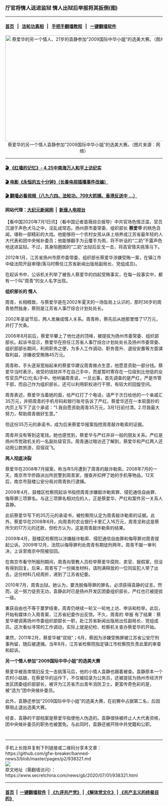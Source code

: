 ### 厅官将情人送进监狱 情人出狱后举报将其扳倒(图)
------------------------

#### [首页](https://github.com/gfw-breaker/banned-news3/blob/master/README.md) &nbsp;&nbsp;|&nbsp;&nbsp; [法轮功真相](https://github.com/begood0513/basic/blob/master/README.md)  &nbsp;&nbsp;|&nbsp;&nbsp; [手把手翻墙教程](https://github.com/gfw-breaker/guides/wiki)  &nbsp;&nbsp;|&nbsp;&nbsp; [一键翻墙软件](https://github.com/gfw-breaker/nogfw/blob/master/README.md)  



<div class="article_right" style="fone-color:#000">
 <p style="text-align:center">
  <img alt="蔡爱华的另一个情人、21岁的袁静参加“2009国际中华小姐”的选美大赛。（图片来源：网络）" src="https://img3.secretchina.com/pic/2020/7-1/p2723261a73425248-ss.jpg" style="height:338px; width:600px"/>
  <br>
   蔡爱华的另一个情人袁静参加“2009国际中华小姐”的选美大赛。（图片来源：网络）
   <span id="hideid" name="hideid" style="color:red;display:none;">
    <span href="https://www.secretchina.com">
    </span>
   </span>
  </br>
 </p>
 <div id="txt-mid1-t21-2017">
  

---

#### [ 🎬  《红墙的记忆》- 4.25中南海万人和平上访纪实](http://141.164.39.94:10000/videos/legend/425.html)

#### [ 🎬  电影《永恒的五十分钟》（长春电视插播事件改编） ](http://141.164.39.94:10000/videos/news/ComingForYou-2.html)

#### [ 🎬  翻墙必看视频（八九六四、法轮功、709大抓捕、香港反送中 ...）](https://github.com/gfw-breaker/links/blob/master/banned.md)

#### 网站代理：[大纪元新闻网](http://167.172.10.89:10080/gb/) &nbsp;|&nbsp; [新唐人电视台](http://167.172.10.89:8808/gb/)


  </div>
 </div>
 <p>
  【看中国2020年7月1日讯】（看中国记者苗薇综合报导）中共官场色情泛滥，官员沉溺于声色犬马之中，淫乱成常态。扬州原市委常委、组织部长
  <strong>
   <span href="https://www.secretchina.com/news/gb/tag/蔡爱华" target="_blank">
    蔡爱华
   </span>
  </strong>
  的桃色丑闻，堪称一部精彩的大戏。他能够将一个农村女孩从床上培养成江苏省最年轻的人大代表和团中央候补委员；他能够翻手为云覆手为雨，将不听话的“二奶”不露声色地送进监狱。不过，其身陷圈圄的“二奶”出狱后反戈一击，将高官情夫挑落马下。
  <span id="hideid" name="hideid" style="color:red;display:none;">
   <span href="https://www.secretchina.com">
   </span>
  </span>
 </p>
 <p>
  2012年1月，江苏省扬州市原市委常委、组织部长蔡爱华涉嫌受贿一案，在镇江市中级法院开庭审理(落马时蔡任江苏省新闻出版局副局长、党组成员)。
 </p>
 <p>
  在起诉书中，公诉机关列举了被告人蔡爱华的四起受贿事实，在每一段事实中，都有一个叫“周青”的女人名字出现。
 </p>
 <p>
  <strong>
   组织部长的
   <span href="https://www.secretchina.com/news/gb/tag/情人" target="_blank">
    情人
   </span>
  </strong>
 </p>
 <p>
  周青，长相精致，与蔡爱华是在2002年夏天的一场饭局上认识的，那时36岁的周青依然独身，蔡则是江苏省人事厅综合计划处处长。
 </p>
 <p>
  2002年圣诞节后，两人发展成情人关系。周青称，蔡先后从她那里借了17万元，并打了欠条。
 </p>
 <center>
  <div style="max-width: 632px;height:180px; display: none; text-align: center; margin: 0 auto; overflow: hidden;overflow-x: hidden;">
   <div id="taboola-midarticle-thumbnails" style="max-width: 632px;height:180px;overflow: hidden;overflow-x: hidden;">
   </div>
  </div>
  <div>
   <center>
    <div id="div-gpt-ad-1589559869784-0">
    </div>
   </center>
  </div>
 </center>
 <p>
  2006年8月前后，蔡爱华攀上了他仕途的顶峰，被提拔为扬州市委常委、组织部部长。起诉书显示，蔡爱华在担任江苏省人事厅综合计划处处长及扬州市委常委、组织部部长期间，利用职务之便，为多人工作调动、职务晋升、退役安置等方面谋取利益，涉嫌收受贿赂45万元。
 </p>
 <center>
  <div style="max-width: 632px;height:180px; display: none; text-align: center; margin: 0 auto; overflow: hidden;overflow-x: hidden;">
   <div id="taboola-midarticle-thumbnails" style="max-width: 632px;height:180px;overflow: hidden;overflow-x: hidden;">
   </div>
  </div>
  <div>
   <center>
    <div id="div-gpt-ad-1589559869784-0">
    </div>
   </center>
  </div>
 </center>
 <p>
  周青称，手头逐渐宽裕起来的蔡爱华建议周青做点生意，他愿意资助一部分钱。蔡爱华当时表示，收受的钱财并不在自己手中，而是暂时寄存在一位级别比他低的女性官员严红(化名)手中。他哄骗周青说，一旦出事，首先调查的是严红，严是市管干部，而自己作为组织部长，还可以利用职权进行干预，有较大的回旋空间。
 </p>
 <center>
  <div style="max-width: 632px;height:180px; display: none; text-align: center; margin: 0 auto; overflow: hidden;overflow-x: hidden;">
   <div id="taboola-midarticle-thumbnails" style="max-width: 632px;height:180px;overflow: hidden;overflow-x: hidden;">
   </div>
  </div>
  <div>
   <center>
    <div id="div-gpt-ad-1589559869784-0">
    </div>
   </center>
  </div>
 </center>
 <p>
  周青表述，蔡爱华当着她的面，给严红打了个电话，请严于次日给他的一个亲戚汇35万元，并把周青的手机号码和银行账号告诉了严红。蔡爱华还在一本软面抄的内页上写下了这个承诺：“1.我自愿资助周青35万元，3月1日前付清。2.尽我最大努力，帮助周青做好生意。”
 </p>
 <center>
  <div style="max-width: 632px;height:180px; display: none; text-align: center; margin: 0 auto; overflow: hidden;overflow-x: hidden;">
   <div id="taboola-midarticle-thumbnails" style="max-width: 632px;height:180px;overflow: hidden;overflow-x: hidden;">
   </div>
  </div>
  <div>
   <center>
    <div id="div-gpt-ad-1589559869784-0">
    </div>
   </center>
  </div>
 </center>
 <p>
  但这份35万元的承诺书，成为后来蔡爱华报案指控周青敲诈勒索的证据。
 </p>
 <center>
  <div style="max-width: 632px;height:180px; display: none; text-align: center; margin: 0 auto; overflow: hidden;overflow-x: hidden;">
   <div id="taboola-midarticle-thumbnails" style="max-width: 632px;height:180px;overflow: hidden;overflow-x: hidden;">
   </div>
  </div>
  <div>
   <center>
    <div id="div-gpt-ad-1589559869784-0">
    </div>
   </center>
  </div>
 </center>
 <p>
  周青并没有等到这笔钱。她也感觉到，蔡爱华与严红并非一般的朋友关系。严红是扬州市党政机关的一名副处级官员。周青通过暗访还了解到，蔡爱华和严红两人还动用公款旅游，双宿双飞。
 </p>
 <center>
  <div style="max-width: 632px;height:180px; display: none; text-align: center; margin: 0 auto; overflow: hidden;overflow-x: hidden;">
   <div id="taboola-midarticle-thumbnails" style="max-width: 632px;height:180px;overflow: hidden;overflow-x: hidden;">
   </div>
  </div>
  <div>
   <center>
    <div id="div-gpt-ad-1589559869784-0">
    </div>
   </center>
  </div>
 </center>
 <p>
  <strong>
   两人彻底决裂
  </strong>
 </p>
 <center>
  <div style="max-width: 632px;height:180px; display: none; text-align: center; margin: 0 auto; overflow: hidden;overflow-x: hidden;">
   <div id="taboola-midarticle-thumbnails" style="max-width: 632px;height:180px;overflow: hidden;overflow-x: hidden;">
   </div>
  </div>
  <div>
   <center>
    <div id="div-gpt-ad-1589559869784-0">
    </div>
   </center>
  </div>
 </center>
 <p>
  蔡爱华在2008年7月报案，称当年5月遭到了周青的敲诈勒索。2008年7月的一天，南京市华侨路派出所民警到周青家，搜查并扣押了她的手机等物品，12天后，南京市鼓楼公安分局对周青执行逮捕。
 </p>
 <center>
  <div style="max-width: 632px;height:180px; display: none; text-align: center; margin: 0 auto; overflow: hidden;overflow-x: hidden;">
   <div id="taboola-midarticle-thumbnails" style="max-width: 632px;height:180px;overflow: hidden;overflow-x: hidden;">
   </div>
  </div>
  <div>
   <center>
    <div id="div-gpt-ad-1589559869784-0">
    </div>
   </center>
  </div>
 </center>
 <p>
  2009年4月，鼓楼区检察院起诉书指控周青涉嫌敲诈勒索罪、侵犯通信自由罪、侮辱罪三项罪名。与这三项罪名相对应的人，正是蔡爱华、严红和案件另一关系人袁静。
 </p>
 <center>
  <div style="max-width: 632px;height:180px; display: none; text-align: center; margin: 0 auto; overflow: hidden;overflow-x: hidden;">
   <div id="taboola-midarticle-thumbnails" style="max-width: 632px;height:180px;overflow: hidden;overflow-x: hidden;">
   </div>
  </div>
  <div>
   <center>
    <div id="div-gpt-ad-1589559869784-0">
    </div>
   </center>
  </div>
 </center>
 <p>
  此前蔡爱华写下的35万元的承诺书，被检察院认定为周青敲诈勒索的证据。此外，蔡爱华在2008年6月，向周青的农业银行卡里汇入16万元，周青坚称这是蔡所欠的17万元的还款，但检方认为，这是周青敲诈勒索的结果。
 </p>
 <center>
  <div style="max-width: 632px;height:180px; display: none; text-align: center; margin: 0 auto; overflow: hidden;overflow-x: hidden;">
   <div id="taboola-midarticle-thumbnails" style="max-width: 632px;height:180px;overflow: hidden;overflow-x: hidden;">
   </div>
  </div>
  <div>
   <center>
    <div id="div-gpt-ad-1589559869784-0">
    </div>
   </center>
  </div>
 </center>
 <p>
  2009年4月，鼓楼区检察院以涉嫌敲诈勒索、侵犯通信自由罪和侮辱罪对周青提起公诉。2009年12月，法院以侮辱罪判处周青有期徒刑两年。周青不服一审判决，上诉至南京中院被驳回。
 </p>
 <center>
  <div style="max-width: 632px;height:180px; display: none; text-align: center; margin: 0 auto; overflow: hidden;overflow-x: hidden;">
   <div id="taboola-midarticle-thumbnails" style="max-width: 632px;height:180px;overflow: hidden;overflow-x: hidden;">
   </div>
  </div>
  <div>
   <center>
    <div id="div-gpt-ad-1589559869784-0">
    </div>
   </center>
  </div>
 </center>
 <center>
  <ins class="adsbygoogle" data-ad-client="ca-pub-1276641434651360" data-ad-format="fluid" data-ad-layout="in-article" data-ad-slot="3646767294" style="display:block; text-align:center;">
  </ins>
 </center>
 <p>
  在南京市看守所服刑期间，周青向管教人员检举蔡爱华腐败、卖官、报假案，但没有得到回复。后来，周青写了一份揭发材料，请刑满释放的一位同监犯人带了出去，这份材料几经周折，递到了江苏省纪委。
 </p>
 <center>
  <div style="max-width: 632px;height:180px; display: none; text-align: center; margin: 0 auto; overflow: hidden;overflow-x: hidden;">
   <div id="taboola-midarticle-thumbnails" style="max-width: 632px;height:180px;overflow: hidden;overflow-x: hidden;">
   </div>
  </div>
  <div>
   <center>
    <div id="div-gpt-ad-1589559869784-0">
    </div>
   </center>
  </div>
 </center>
 <p>
  2010年7月，周青出狱。她认为，要洗脱侮辱罪的罪名，必须获得袁静的证言。然而，这一努力徒劳无功，袁静此时已是扬州开发区团委组织部长，严红也已被提拔一级。
 </p>
 <center>
  <div style="max-width: 632px;height:180px; display: none; text-align: center; margin: 0 auto; overflow: hidden;overflow-x: hidden;">
   <div id="taboola-midarticle-thumbnails" style="max-width: 632px;height:180px;overflow: hidden;overflow-x: hidden;">
   </div>
  </div>
  <div>
   <center>
    <div id="div-gpt-ad-1589559869784-0">
    </div>
   </center>
  </div>
 </center>
 <p>
  重获自由也不等于噩梦结束。周青仍继续一轮又一轮地上访、申诉和检举。此后，开始有媒体介入周青案，江苏省纪委作出反馈。不久，周青的
  <span href="https://www.secretchina.com/news/gb/tag/举报" target="_blank">
   举报
  </span>
  有了结果：蔡爱华被调离扬州市委组织部部长一职，赴江苏省新闻出版局出任副局长、党组成员。这次看似寻常的工作调动，实际上就是纪检、检察机关查办蔡爱华的开始。
 </p>
 <center>
  <div style="max-width: 632px;height:180px; display: none; text-align: center; margin: 0 auto; overflow: hidden;overflow-x: hidden;">
   <div id="taboola-midarticle-thumbnails" style="max-width: 632px;height:180px;overflow: hidden;overflow-x: hidden;">
   </div>
  </div>
  <div>
   <center>
    <div id="div-gpt-ad-1589559869784-0">
    </div>
   </center>
  </div>
 </center>
 <p>
  果然，2011年2月，蔡爱华被“双规”；6月，蔡因为涉嫌受贿罪被江苏省公安厅刑事拘留，随后被逮捕。当年8月，江苏省检察院指定镇江市检察院负责此案的审查和起诉。
 </p>
 <center>
  <div style="max-width: 632px;height:180px; display: none; text-align: center; margin: 0 auto; overflow: hidden;overflow-x: hidden;">
   <div id="taboola-midarticle-thumbnails" style="max-width: 632px;height:180px;overflow: hidden;overflow-x: hidden;">
   </div>
  </div>
  <div>
   <center>
    <div id="div-gpt-ad-1589559869784-0">
    </div>
   </center>
  </div>
 </center>
 <p>
  <strong>
   另一个情人参加“2009国际中华小姐”的选美大赛
  </strong>
 </p>
 <center>
  <div style="max-width: 632px;height:180px; display: none; text-align: center; margin: 0 auto; overflow: hidden;overflow-x: hidden;">
   <div id="taboola-midarticle-thumbnails" style="max-width: 632px;height:180px;overflow: hidden;overflow-x: hidden;">
   </div>
  </div>
  <div>
   <center>
    <div id="div-gpt-ad-1589559869784-0">
    </div>
   </center>
  </div>
 </center>
 <p>
  蔡爱华被首席情妇反戈一击挑落马后，他的小情人袁静也跟着被查。袁静原本一个农村小姑娘，在蔡爱华的运作下，不仅被招录为公务员，还被提拔为扬州市经济开发区团委组织部部长，被评为江苏省杰出青年消防卫士。更富传奇色彩的是，被“选为”团中央候补委员。
 </p>
 <center>
  <div style="max-width: 632px;height:180px; display: none; text-align: center; margin: 0 auto; overflow: hidden;overflow-x: hidden;">
   <div id="taboola-midarticle-thumbnails" style="max-width: 632px;height:180px;overflow: hidden;overflow-x: hidden;">
   </div>
  </div>
  <div>
   <center>
    <div id="div-gpt-ad-1589559869784-0">
    </div>
   </center>
  </div>
 </center>
 <p>
  此外，袁静还参加“2009国际中华小姐”的选美大赛，在初赛中占据第二名，后因蔡阻止退出选美大赛。
 </p>
 <center>
  <div style="max-width: 632px;height:180px; display: none; text-align: center; margin: 0 auto; overflow: hidden;overflow-x: hidden;">
   <div id="taboola-midarticle-thumbnails" style="max-width: 632px;height:180px;overflow: hidden;overflow-x: hidden;">
   </div>
  </div>
  <div>
   <center>
    <div id="div-gpt-ad-1589559869784-0">
    </div>
   </center>
  </div>
 </center>
 <p>
  经查，袁静的干部档案是蔡爱华指使他人伪造的。袁静很快被终止人大代表资格，团中央候补委员的职务也被罢免。与此同时，袁静还被开除中共党籍和公职。
  <center>
   <div style="max-width: 632px;height:180px; display: none; text-align: center; margin: 0 auto; overflow: hidden;overflow-x: hidden;">
    <div id="taboola-midarticle-thumbnails" style="max-width: 632px;height:180px;overflow: hidden;overflow-x: hidden;">
    </div>
   </div>
   <div>
    <center>
     <div id="div-gpt-ad-1589559869784-0">
     </div>
    </center>
   </div>
  </center>
  <center>
   <div>
    <div id="txt-mid2-t22-2017" style="display: block;  max-height: 351px;  overflow: hidden;">
     <div id="SC-21xx">
     </div>
     <ins class="adsbygoogle" data-ad-client="ca-pub-1276641434651360" data-ad-format="auto" data-ad-slot="4301710469" data-full-width-responsive="true" style="display:block">
     </ins>
    </div>
   </div>
  </center>
  <div style="padding-top:12px;">
  </div>
 </p>
</div>

<hr/>
手机上长按并复制下列链接或二维码分享本文章：<br/>
https://github.com/gfw-breaker/banned-news3/blob/master/pages/p2/938321.md <br/>
<a href='https://github.com/gfw-breaker/banned-news3/blob/master/pages/p2/938321.md'><img src='https://github.com/gfw-breaker/banned-news3/blob/master/pages/p2/938321.md.png'/></a> <br/>
原文地址（需翻墙访问）：https://www.secretchina.com/news/gb/2020/07/01/938321.html


------------------------
#### [首页](https://github.com/gfw-breaker/banned-news3/blob/master/README.md) &nbsp;|&nbsp; [一键翻墙软件](https://github.com/gfw-breaker/nogfw/blob/master/README.md) &nbsp;| [《九评共产党》](https://github.com/gfw-breaker/9ping.md/blob/master/README.md#九评之一评共产党是什么) | [《解体党文化》](https://github.com/gfw-breaker/jtdwh.md/blob/master/README.md) | [《共产主义的终极目的》](https://github.com/gfw-breaker/gczydzjmd.md/blob/master/README.md)


<img src='http://gfw-breaker.win/banned-news3/pages/p2/938321.md' width='0px' height='0px'/>